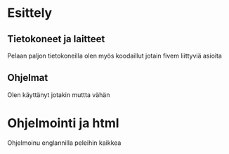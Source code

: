 # Esittely

## Tietokoneet ja laitteet
Pelaan paljon tietokoneilla olen myös koodaillut jotain fivem liittyviä asioita

## Ohjelmat 
Olen käyttänyt jotakin muttta vähän

# Ohjelmointi ja html
Ohjelmoinu englannilla peleihin kaikkea